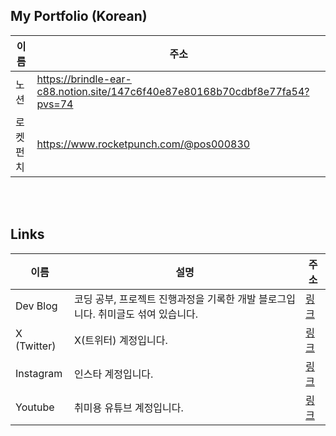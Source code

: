 ## My Portfolio (Korean)
|이름|주소|
|------|---|
|노션 |https://brindle-ear-c88.notion.site/147c6f40e87e80168b70cdbf8e77fa54?pvs=74|
|로켓펀치 |https://www.rocketpunch.com/@pos000830|

<br/>
<br/>

## Links

|이름|설명|주소|
|------|---|---|
|Dev Blog|코딩 공부, 프로젝트 진행과정을 기록한 개발 블로그입니다. 취미글도 섞여 있습니다.|[링크](https://arnopark.tistory.com/)|
|X (Twitter)| X(트위터) 계정입니다.|[링크](https://x.com/park_giraffe_)|
|Instagram| 인스타 계정입니다.|[링크](https://www.instagram.com/parkgiraffe0/)|
|Youtube|취미용 유튜브 계정입니다.|[링크](https://www.youtube.com/@giraffe_park)|
